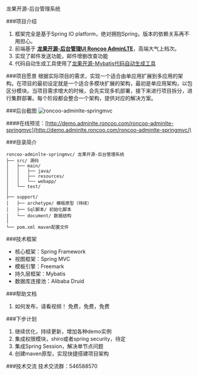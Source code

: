 龙果开源-后台管理系统


###项目介绍
1. 框架完全是基于Spring IO platform，绝对拥抱Spring，版本的依赖关系再不用担心。
2. 前端基于 **[龙果开源-后台管理UI Roncoo AdminLTE](https://github.com/roncoo/roncoo-adminLTE/)**，高端大气上档次。
3. 实现了邮件发送功能，邮件增删改查功能
4. 代码自动生成工具使用了[龙果开源-Mybatis代码自动生成工具](https://github.com/roncoo/roncoo-mybatis-generator)

###项目愿景
根据实际项目的需求，实现一个适合由单应用扩展到多应用的架构。在项目的最初设定就是一个适合多模块扩展的架构，最初是单应用架构，以包区分模块。当项目需求增大的时候，会先实现多机部署，接下来进行项目拆分，进行集群部署。每个阶段都会整合一个架构，提供对应的解决方案。


###后台截图
![roncoo-adminlte-springmvc](http://www.roncoo.com/images/adminlte.png)

####在线预览：[http://demo.adminlte.roncoo.com/roncoo-adminlte-springmvc](http://demo.adminlte.roncoo.com/roncoo-adminlte-springmvc/)

###目录简介
```
roncoo-adminlte-springmvc/ 龙果开源-后台管理系统
├── src/ 源码
│   ├── main/
│   │   ├── java/
│   │   ├── resources/
│   │   └── webapp/
│   └── test/
│
├── support/ 
│   ├── archetype/ 模板原型（待续）
│   ├── Sql脚本/ 初始化脚本
│   └── document/ 数据结构
│
└── pom.xml maven配置文件

```


###技术框架
* 核心框架：Spring Framework
* 视图框架：Spring MVC
* 模板引擎：Freemark
* 持久层框架：Mybatis
* 数据库连接池：Alibaba Druid


###帮助文档
1. 如何发布，请看视频！ 免费，免费，免费


###下步计划
1. 继续优化，持续更新，增加各种demo实例
2. 集成权限模块，shiro或者spring security，待定
3. 集成Spring Session，解决单节点问题
4. 创建maven原型，实现快捷搭建项目架构


###技术交流
技术交流群：546588570
